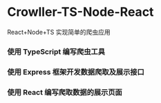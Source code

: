 <!--
 * @Author: Neo
 * @Date: 2021-05-29 21:28:46
 * @LastEditors: Neo
 * @LastEditTime: 2021-05-29 21:45:24
 * @Description: file content
-->

# Crowller-TS-Node-React

React+Node+TS 实现简单的爬虫应用

### 使用 TypeScript 编写爬虫工具

### 使用 Express 框架开发数据爬取及展示接口

### 使用 React 编写爬取数据的展示页面
